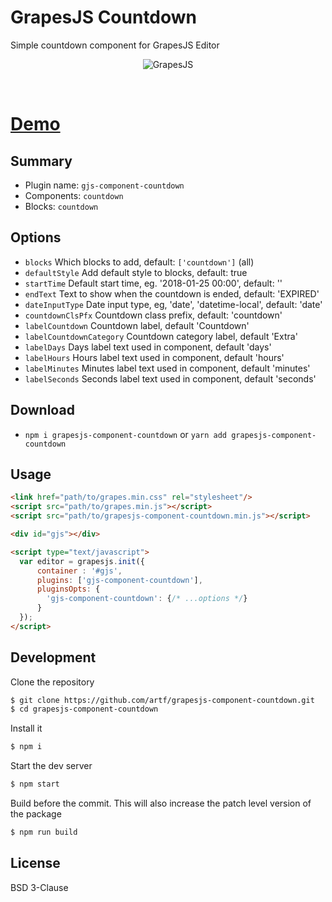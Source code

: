 # GrapesJS Countdown

Simple countdown component for GrapesJS Editor

<p align="center"><img src="https://artf.github.io/grapesjs/img/countdown.gif" alt="GrapesJS" align="center"/></p>
<br/>

# [Demo](http://grapesjs.com/demo.html)





## Summary

* Plugin name: `gjs-component-countdown`
* Components: `countdown`
* Blocks: `countdown`





## Options

* `blocks` Which blocks to add, default: `['countdown']` (all)
* `defaultStyle` Add default style to blocks, default: true
* `startTime` Default start time, eg. '2018-01-25 00:00', default: ''
* `endText` Text to show when the countdown is ended, default: 'EXPIRED'
* `dateInputType` Date input type, eg, 'date', 'datetime-local', default: 'date'
* `countdownClsPfx` Countdown class prefix, default: 'countdown'
* `labelCountdown` Countdown label, default 'Countdown'
* `labelCountdownCategory` Countdown category label, default 'Extra'
* `labelDays` Days label text used in component, default 'days'
* `labelHours` Hours label text used in component, default 'hours'
* `labelMinutes` Minutes label text used in component, default 'minutes'
* `labelSeconds` Seconds label text used in component, default 'seconds'





## Download

* `npm i grapesjs-component-countdown` or `yarn add grapesjs-component-countdown`





## Usage

```html
<link href="path/to/grapes.min.css" rel="stylesheet"/>
<script src="path/to/grapes.min.js"></script>
<script src="path/to/grapesjs-component-countdown.min.js"></script>

<div id="gjs"></div>

<script type="text/javascript">
  var editor = grapesjs.init({
      container : '#gjs',
      plugins: ['gjs-component-countdown'],
      pluginsOpts: {
        'gjs-component-countdown': {/* ...options */}
      }
  });
</script>
```





## Development

Clone the repository

```sh
$ git clone https://github.com/artf/grapesjs-component-countdown.git
$ cd grapesjs-component-countdown
```

Install it

```sh
$ npm i
```

Start the dev server

```sh
$ npm start
```

Build before the commit. This will also increase the patch level version of the package

```sh
$ npm run build
```





## License

BSD 3-Clause
